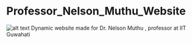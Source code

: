 # Professor_Nelson_Muthu_Website
![alt text](https://i.ibb.co/SKZXyVY/Whats-App-Image-2021-07-20-at-5-18-20-PM.jpg)
Dynamic website made for Dr. Nelson Muthu , professor at IIT Guwahati

